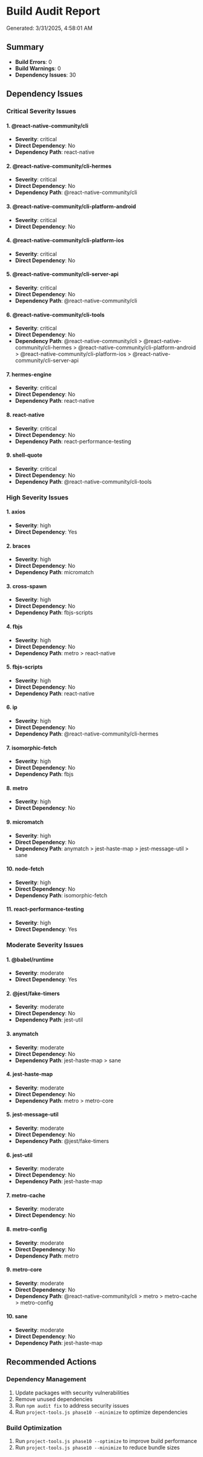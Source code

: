 # Build Audit Report

Generated: 3/31/2025, 4:58:01 AM

## Summary

- **Build Errors**: 0
- **Build Warnings**: 0
- **Dependency Issues**: 30

## Dependency Issues

### Critical Severity Issues

#### 1. @react-native-community/cli

- **Severity**: critical
- **Direct Dependency**: No
- **Dependency Path**: react-native

#### 2. @react-native-community/cli-hermes

- **Severity**: critical
- **Direct Dependency**: No
- **Dependency Path**: @react-native-community/cli

#### 3. @react-native-community/cli-platform-android

- **Severity**: critical
- **Direct Dependency**: No

#### 4. @react-native-community/cli-platform-ios

- **Severity**: critical
- **Direct Dependency**: No

#### 5. @react-native-community/cli-server-api

- **Severity**: critical
- **Direct Dependency**: No
- **Dependency Path**: @react-native-community/cli

#### 6. @react-native-community/cli-tools

- **Severity**: critical
- **Direct Dependency**: No
- **Dependency Path**: @react-native-community/cli > @react-native-community/cli-hermes > @react-native-community/cli-platform-android > @react-native-community/cli-platform-ios > @react-native-community/cli-server-api

#### 7. hermes-engine

- **Severity**: critical
- **Direct Dependency**: No
- **Dependency Path**: react-native

#### 8. react-native

- **Severity**: critical
- **Direct Dependency**: No
- **Dependency Path**: react-performance-testing

#### 9. shell-quote

- **Severity**: critical
- **Direct Dependency**: No
- **Dependency Path**: @react-native-community/cli-tools

### High Severity Issues

#### 1. axios

- **Severity**: high
- **Direct Dependency**: Yes

#### 2. braces

- **Severity**: high
- **Direct Dependency**: No
- **Dependency Path**: micromatch

#### 3. cross-spawn

- **Severity**: high
- **Direct Dependency**: No
- **Dependency Path**: fbjs-scripts

#### 4. fbjs

- **Severity**: high
- **Direct Dependency**: No
- **Dependency Path**: metro > react-native

#### 5. fbjs-scripts

- **Severity**: high
- **Direct Dependency**: No
- **Dependency Path**: react-native

#### 6. ip

- **Severity**: high
- **Direct Dependency**: No
- **Dependency Path**: @react-native-community/cli-hermes

#### 7. isomorphic-fetch

- **Severity**: high
- **Direct Dependency**: No
- **Dependency Path**: fbjs

#### 8. metro

- **Severity**: high
- **Direct Dependency**: No

#### 9. micromatch

- **Severity**: high
- **Direct Dependency**: No
- **Dependency Path**: anymatch > jest-haste-map > jest-message-util > sane

#### 10. node-fetch

- **Severity**: high
- **Direct Dependency**: No
- **Dependency Path**: isomorphic-fetch

#### 11. react-performance-testing

- **Severity**: high
- **Direct Dependency**: Yes

### Moderate Severity Issues

#### 1. @babel/runtime

- **Severity**: moderate
- **Direct Dependency**: Yes

#### 2. @jest/fake-timers

- **Severity**: moderate
- **Direct Dependency**: No
- **Dependency Path**: jest-util

#### 3. anymatch

- **Severity**: moderate
- **Direct Dependency**: No
- **Dependency Path**: jest-haste-map > sane

#### 4. jest-haste-map

- **Severity**: moderate
- **Direct Dependency**: No
- **Dependency Path**: metro > metro-core

#### 5. jest-message-util

- **Severity**: moderate
- **Direct Dependency**: No
- **Dependency Path**: @jest/fake-timers

#### 6. jest-util

- **Severity**: moderate
- **Direct Dependency**: No
- **Dependency Path**: jest-haste-map

#### 7. metro-cache

- **Severity**: moderate
- **Direct Dependency**: No

#### 8. metro-config

- **Severity**: moderate
- **Direct Dependency**: No
- **Dependency Path**: metro

#### 9. metro-core

- **Severity**: moderate
- **Direct Dependency**: No
- **Dependency Path**: @react-native-community/cli > metro > metro-cache > metro-config

#### 10. sane

- **Severity**: moderate
- **Direct Dependency**: No
- **Dependency Path**: jest-haste-map


## Recommended Actions

### Dependency Management

1. Update packages with security vulnerabilities
2. Remove unused dependencies
3. Run `npm audit fix` to address security issues
4. Run `project-tools.js phase10 --minimize` to optimize dependencies

### Build Optimization

1. Run `project-tools.js phase10 --optimize` to improve build performance
2. Run `project-tools.js phase10 --minimize` to reduce bundle sizes

